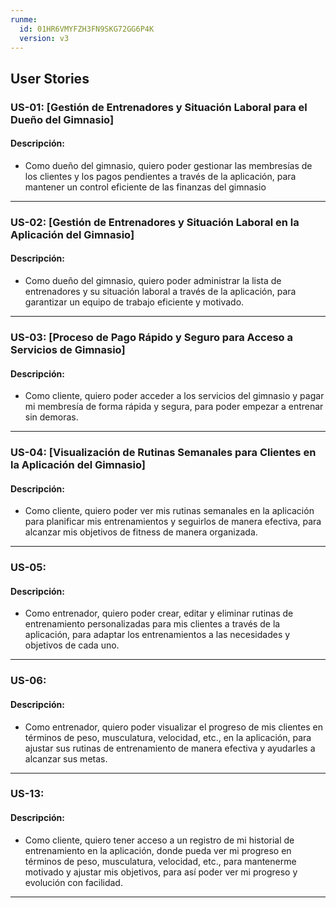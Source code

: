 ```yaml
---
runme:
  id: 01HR6VMYFZH3FN9SKG72GG6P4K
  version: v3
---
```


## User Stories

### US-01: [Gestión de Entrenadores y Situación Laboral para el Dueño del Gimnasio]

#### Descripción:

- Como dueño del gimnasio, quiero poder gestionar las membresías de los clientes y los pagos pendientes a través de la aplicación, para mantener un control eficiente de las finanzas del gimnasio

---

### US-02: [Gestión de Entrenadores y Situación Laboral en la Aplicación del Gimnasio]

#### Descripción:

- Como dueño del gimnasio, quiero poder administrar la lista de entrenadores y su situación laboral a través de la aplicación, para garantizar un equipo de trabajo eficiente y motivado.

---

### US-03: [Proceso de Pago Rápido y Seguro para Acceso a Servicios de Gimnasio]

#### Descripción:

- Como cliente, quiero poder acceder a los servicios del gimnasio y pagar mi membresía de forma rápida y segura, para poder empezar a entrenar sin demoras.

---

### US-04: [Visualización de Rutinas Semanales para Clientes en la Aplicación del Gimnasio]

#### Descripción:

- Como cliente, quiero poder ver mis rutinas semanales en la aplicación para planificar mis entrenamientos y seguirlos de manera efectiva, para alcanzar mis objetivos de fitness de manera organizada.

---

### US-05:

#### Descripción:

- Como entrenador, quiero poder crear, editar y eliminar rutinas de entrenamiento personalizadas para mis clientes a través de la aplicación, para adaptar los entrenamientos a las necesidades y objetivos de cada uno.

---

### US-06:

#### Descripción:

- Como entrenador, quiero poder visualizar el progreso de mis clientes en términos de peso, musculatura, velocidad, etc., en la aplicación, para ajustar sus rutinas de entrenamiento de manera efectiva y ayudarles a alcanzar sus metas.

---

### US-13:

#### Descripción:

- Como cliente, quiero tener acceso a un registro de mi historial de entrenamiento en la aplicación, donde pueda ver mi progreso en términos de peso, musculatura, velocidad, etc., para mantenerme motivado y ajustar mis objetivos, para así poder ver mi progreso y evolución con facilidad.

---
